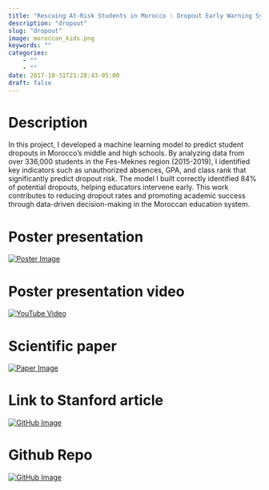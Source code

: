 ```yaml
---
title: "Rescuing At-Risk Students in Morocco : Dropout Early Warning System with Machine Learning"
description: "dropout"
slug: "dropout"
image: moroccan_kids.png
keywords: ""
categories: 
    - ""
    - ""
date: 2017-10-31T21:28:43-05:00
draft: false
---
```


# **Description**

In this project, I developed a machine learning model to predict student dropouts in Morocco’s middle and high schools. By analyzing data from over 336,000 students in the Fes-Meknes region (2015-2019), I identified key indicators such as unauthorized absences, GPA, and class rank that significantly predict dropout risk. The model I built correctly identified 84% of potential dropouts, helping educators intervene early. This work contributes to reducing dropout rates and promoting academic success through data-driven decision-making in the Moroccan education system.

# **Poster presentation**

[![Poster Image](/img/blogs/poster.png)](../projects/Capstone/poster_capstone.pdf)

# **Poster presentation video**
[![YouTube Video](https://img.youtube.com/vi/1Hc_LG9Klt4/0.jpg)](https://www.youtube.com/watch?v=1Hc_LG9Klt4)

# **Scientific paper**

[![Paper Image](/img/blogs/paper.png)](../projects/Capstone/Capstone_final.pdf)

# **Link to Stanford article**

[![GitHub Image](/img/blogs/icone.jpg)](https://https://ed.stanford.edu/news/harnessing-power-data-gse-s-education-data-science-program-hosts-inaugural-symposium?print=all)

# **Github Repo**

[![GitHub Image](/img/blogs/github.png)](https://github.com/OthmanBensoudaKoraichi/Dropout-Prediction)
